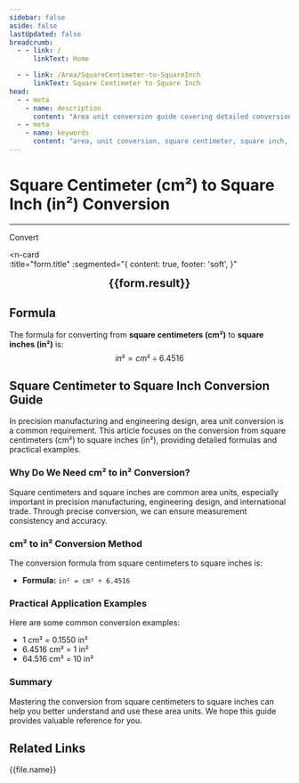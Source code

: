 ```yaml
---
sidebar: false
aside: false
lastUpdated: false
breadcrumb:
  - - link: /
      linkText: Home

  - - link: /Area/SquareCentimeter-to-SquareInch
      linkText: Square Centimeter to Square Inch
head:
  - - meta
    - name: description
      content: "Area unit conversion guide covering detailed conversion formulas and explanations from square centimeters (cm²) to square inches (in²)."
  - - meta
    - name: keywords
      content: "area, unit conversion, square centimeter, square inch, cm², in², square centimeter to square inch, area conversion guide, square centimeter to square inch conversion, square centimeter convert square inch, cm² to in² conversion, square centimeter square inch conversion, area unit conversion, square centimeter convert square inch, square inch square centimeter conversion, cm² convert in², square centimeter to square inch converter, area conversion tool, square centimeter square inch calculation, square inch convert square centimeter, in² to cm² conversion, area unit conversion, square centimeter square inch comparison, square inch square centimeter calculator, area conversion formula, square centimeter convert square inch, square inch converter, square centimeter calculate square inch, cm² square inch conversion, area unit comparison table, square centimeter to square inch formula, square inch area conversion, square centimeter square inch conversion tool, area conversion calculator, cm² convert in², square centimeter square inch conversion table"
---
```

# Square Centimeter (cm²) to Square Inch (in²) Conversion
---
<script setup>
import { onMounted, reactive, inject, ref } from 'vue'
import { NButton, NForm, NFormItem, NInput, NInputNumber, NSelect, NCard, useMessage,NGrid ,NGi } from 'naive-ui'
import { defineClientComponent } from 'vitepress'
import { Area } from '../files';
const seoKey = [
  'square centimeter to square inch conversion',
  'square centimeter convert square inch',
  'cm² to in² conversion',
  'square centimeter square inch conversion',
  'area unit conversion',
  'square centimeter convert square inch',
  'square inch square centimeter conversion',
  'cm² convert in²',
  'square centimeter to square inch converter',
  'area conversion tool',
  'square centimeter square inch calculation',
  'square inch convert square centimeter',
  'in² to cm² conversion',
  'area unit conversion',
  'square centimeter square inch comparison',
  'square inch square centimeter calculator',
  'area conversion formula',
  'square centimeter convert square inch',
  'square inch converter',
  'square centimeter calculate square inch',
  'cm² square inch conversion',
  'area unit comparison table',
  'square centimeter to square inch formula',
  'square inch area conversion',
  'square centimeter square inch conversion tool',
  'area conversion calculator',
  'cm² convert in²',
  'square centimeter square inch conversion table'
]

const convert = inject('convert')

const form = reactive({
  number: null,
  result: '',
  title: 'Square Centimeter (cm²) to Square Inch (in²) Conversion',
})

const convertHandler = () => {
  if (form.number !== null && !isNaN(form.number)) {
    const convertedValue = parseFloat(form.number) / 6.4516
    form.result = `${form.number}cm² = ${convertedValue.toFixed(4)}in²`
  } else {
    form.result = 'Please enter a valid number.'
  }
}
</script>

<n-form size="large" :model="form">
  <n-form-item label="Square Centimeter (cm²)">
    <n-input-number v-model:value="form.number" placeholder="Enter square centimeters" style="width: 100%" />
  </n-form-item>
  <n-form-item>
    <n-button type="info" @click="convertHandler" block>Convert</n-button>
  </n-form-item>
</n-form>

<n-card  
  :title="form.title"
  :segmented="{
    content: true,
    footer: 'soft',
  }"
>
  <div  style="text-align:center;font-size:20px;">
    <strong>{{form.result}}</strong>
  </div>
    <template #footer>
    <div>
      <span v-for="item of seoKey">{{item}}, </span>
    </div>
  </template>
</n-card>

## Formula

The formula for converting from **square centimeters (cm²)** to **square inches (in²)** is:
$$ in² = cm² \div 6.4516 $$

## Square Centimeter to Square Inch Conversion Guide

In precision manufacturing and engineering design, area unit conversion is a common requirement. This article focuses on the conversion from square centimeters (cm²) to square inches (in²), providing detailed formulas and practical examples.

### Why Do We Need cm² to in² Conversion?

Square centimeters and square inches are common area units, especially important in precision manufacturing, engineering design, and international trade. Through precise conversion, we can ensure measurement consistency and accuracy.

### cm² to in² Conversion Method

The conversion formula from square centimeters to square inches is:

- **Formula:** `in² = cm² ÷ 6.4516`

### Practical Application Examples

Here are some common conversion examples:

- 1 cm² = 0.1550 in²
- 6.4516 cm² = 1 in²
- 64.516 cm² = 10 in²

### Summary

Mastering the conversion from square centimeters to square inches can help you better understand and use these area units. We hope this guide provides valuable reference for you.

## Related Links
<n-grid x-gap="12" :cols="2">
  <n-gi v-for="(file, index) in Area" :key="index">
    <n-button
      text
      tag="a"
      :href="file.path"
      type="info"
    >
      {{file.name}}
    </n-button>
  </n-gi>
</n-grid>
